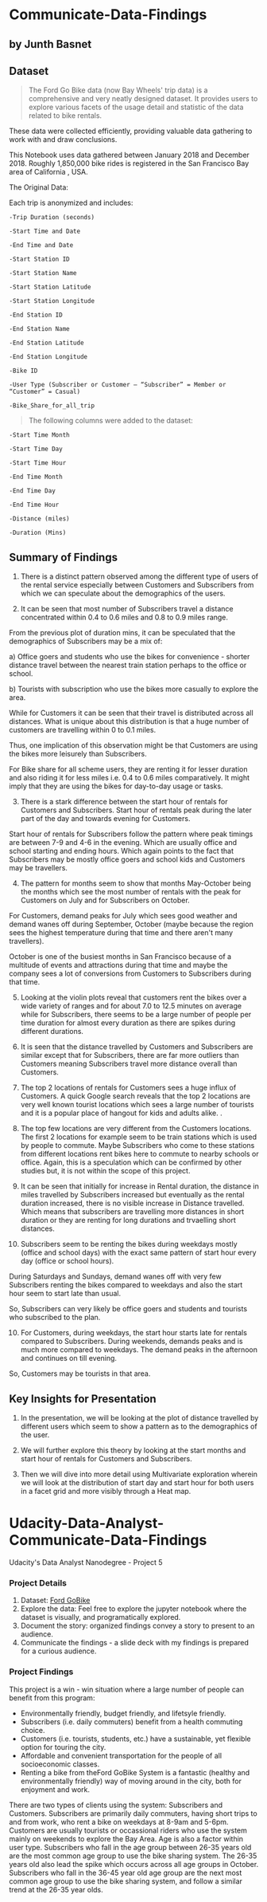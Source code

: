 # Communicate-Data-Findings
## by Junth Basnet

## Dataset

> The Ford Go Bike data (now Bay Wheels' trip data) is a comprehensive and very neatly designed dataset. It provides users to explore various facets of the usage detail and statistic of the data related to bike rentals.

These data were collected efficiently, providing valuable data gathering to work with and draw conclusions.

This Notebook uses data gathered between January 2018 and December 2018. Roughly 1,850,000 bike rides is registered in the San Francisco Bay area of California , USA.

The Original Data:

Each trip is anonymized and includes:

	-Trip Duration (seconds)

	-Start Time and Date

	-End Time and Date

	-Start Station ID

	-Start Station Name

	-Start Station Latitude

	-Start Station Longitude

	-End Station ID

	-End Station Name

	-End Station Latitude

	-End Station Longitude

	-Bike ID

	-User Type (Subscriber or Customer – “Subscriber” = Member or “Customer” = Casual)

	-Bike_Share_for_all_trip
	
> The following columns were added to the dataset:

	-Start Time Month

	-Start Time Day

	-Start Time Hour

	-End Time Month

	-End Time Day

	-End Time Hour

	-Distance (miles)

	-Duration (Mins)


## Summary of Findings

1. There is a distinct pattern observed among the different type of users of the rental service especially between Customers and Subscribers from which we can speculate about the demographics of the users. 

2. It can be seen that most number of Subscribers travel a distance concentrated within 0.4 to 0.6 miles and 0.8 to 0.9 miles range. 

From the previous plot of duration mins, it can be speculated that the demographics of Subscribers may be a mix of:

a) Office goers and students who use the bikes for convenience - shorter distance travel between the nearest train station perhaps to the office or school. 

b) Tourists with subscription who use the bikes more casually to explore the area. 

While for Customers it can be seen that their travel is distributed across all distances. What is unique about this distribution is that a huge number of customers are travelling within 0 to 0.1 miles. 

Thus, one implication of this observation might be that Customers are using the bikes more leisurely than Subscribers.

For Bike share for all scheme users, they are renting it for lesser duration and also riding it for less miles i.e. 0.4 to 0.6 miles comparatively. It might imply that they are using the bikes for day-to-day usage or tasks. 


3. There is a stark difference between the start hour of rentals for Customers and Subscribers. Start hour of rentals peak during the later part of the day and towards evening for Customers.

Start hour of rentals for Subscribers follow the pattern where peak timings are between 7-9 and 4-6 in the evening. Which are usually office and school starting and ending hours. Which again points to the fact that Subscribers may be mostly office goers and school kids and Customers may be travellers.

4. The pattern for months seem to show that months May-October being the months which see the most number of rentals with the peak for Customers on July and for Subscribers on October.

For Customers, demand peaks for July which sees good weather and demand wanes off during September, October (maybe because the region sees the highest temperature during that time and there aren't many travellers).

October is one of the busiest months in San Francisco because of a multitude of events and attractions during that time and maybe the company sees a lot of conversions from Customers to Subscribers during that time.

5. Looking at the violin plots reveal that customers rent the bikes over a wide variety of ranges and for about 7.0 to 12.5 minutes on average while for Subscribers, there seems to be a large number of people per time duration for almost every duration as there are spikes during different durations.

 5. It is seen that the distance travelled by Customers and Subscribers are similar except that for Subscribers, there are far more outliers than Customers meaning Subscribers travel more distance overall than Customers.

6. The top 2 locations of rentals for Customers sees a huge influx of Customers. A quick Google search reveals that the top 2 locations are very well known tourist locations which sees a large number of tourists and it is a popular place of hangout for kids and adults alike. .

7. The top few locations are very different from the Customers locations. The first 2 locations for example seem to be train stations which is used by people to commute. Maybe Subscribers who come to these stations from different locations rent bikes here to commute to nearby schools or office. Again, this is a speculation which can be confirmed by other studies but, it is not within the scope of this project.

8. It can be seen that initially for increase in Rental duration, the distance in miles travelled by Subscribers increased but eventually as the rental duration increased, there is no visible increase in Distance travelled. Which means that subscribers are travelling more distances in short duration or they are renting for long durations and trvaelling short distances.  

9. Subscribers seem to be renting the bikes during weekdays mostly (office and school days) with the exact same pattern of start hour every day (office or school hours). 

During Saturdays and Sundays, demand wanes off with very few Subscribers renting the bikes compared to weekdays and also the start hour seem to start late than usual. 

So, Subscribers can very likely be office goers and students and tourists who subscribed to the plan. 

10. For Customers, during weekdays, the start hour starts late for rentals compared to Subscribers. During weekends, demands peaks and is much more compared to weekdays. The demand peaks in the afternoon and continues on till evening. 

So, Customers may be tourists in that area. 


## Key Insights for Presentation

1. In the presentation, we will be looking at the plot of distance travelled by different users which seem to show a pattern as to the demographics of the user. 

2. We will further explore this theory by looking at the start months and start hour of rentals for Customers and Subscribers. 

3. Then we will dive into more detail using Multivariate exploration wherein we will look at the distribution of start day and start hour for both users in a facet grid and more visibly through a Heat map. 


# Udacity-Data-Analyst-Communicate-Data-Findings
Udacity's Data Analyst Nanodegree - Project 5

### Project Details

1. Dataset: [Ford GoBike](https://www.fordgobike.com/system-data)
2. Explore the data: Feel free to explore the jupyter notebook where the dataset is visually, and programatically explored. 
3. Document the story: organized findings convey a story to present to an audience.
4. Communicate the findings - a slide deck with my findings is prepared for a curious audience.

### Project Findings
This project is a win - win situation where a large number of people can benefit from this program:

- Environmentally friendly, budget friendly, and lifetsyle friendly.
- Subscribers (i.e. daily commuters) benefit from a health commuting choice.
- Customers (i.e. tourists, students, etc.) have a sustainable, yet flexible option for touring the city.
- Affordable and convenient transportation for the people of all socioeconomic classes.
- Renting a bike from theFord GoBike System is a fantastic (healthy and environmentally friendly) way of moving around in the city, both for enjoyment and work. 

There are two types of clients using the system: Subscribers and Customers. Subscribers are primarily daily commuters, having short trips to and from work, who rent a bike on weekdays at 8-9am and 5-6pm. Customers are usually tourists or occassional riders who use the system mainly on weekends to explore the Bay Area. Age is also a factor within user type. Subscribers who fall in the age group between 26-35 years old are the most common age group to use the bike sharing system. The 26-35 years old also lead the spike which occurs across all age groups in October. Subscribers who fall in the 36-45 year old age group are the next most common age group to use the bike sharing system, and follow a similar trend at the 26-35 year olds.
